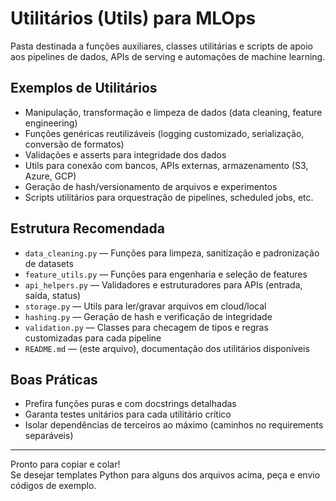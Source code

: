 # Utilitários (Utils) para MLOps

Pasta destinada a funções auxiliares, classes utilitárias e scripts de apoio aos pipelines de dados, APIs de serving e automações de machine learning.

## Exemplos de Utilitários

- Manipulação, transformação e limpeza de dados (data cleaning, feature engineering)
- Funções genéricas reutilizáveis (logging customizado, serialização, conversão de formatos)
- Validações e asserts para integridade dos dados
- Utils para conexão com bancos, APIs externas, armazenamento (S3, Azure, GCP)
- Geração de hash/versionamento de arquivos e experimentos
- Scripts utilitários para orquestração de pipelines, scheduled jobs, etc.

## Estrutura Recomendada

- `data_cleaning.py` — Funções para limpeza, sanitização e padronização de datasets
- `feature_utils.py` — Funções para engenharia e seleção de features
- `api_helpers.py` — Validadores e estruturadores para APIs (entrada, saída, status)
- `storage.py` — Utils para ler/gravar arquivos em cloud/local
- `hashing.py` — Geração de hash e verificação de integridade
- `validation.py` — Classes para checagem de tipos e regras customizadas para cada pipeline
- `README.md` — (este arquivo), documentação dos utilitários disponíveis

## Boas Práticas

- Prefira funções puras e com docstrings detalhadas
- Garanta testes unitários para cada utilitário crítico
- Isolar dependências de terceiros ao máximo (caminhos no requirements separáveis)

---

Pronto para copiar e colar!  
Se desejar templates Python para alguns dos arquivos acima, peça e envio códigos de exemplo.
